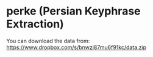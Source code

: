 # perke (Persian Keyphrase Extraction)

You can download the data from: https://www.dropbox.com/s/bnwzi87mu6f91kc/data.zip
